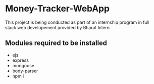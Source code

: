 # Money-Tracker-WebApp
This project is being conducted as part of an internship program in full stack web developement provided by Bharat Intern

## Modules required to be installed
+ ejs
+ express
+ mongoose
+ body-parser
+ npm i
